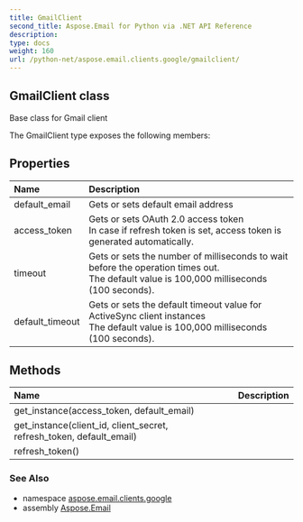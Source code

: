 ```yaml
---
title: GmailClient
second_title: Aspose.Email for Python via .NET API Reference
description: 
type: docs
weight: 160
url: /python-net/aspose.email.clients.google/gmailclient/
---
```


## GmailClient class

Base class for Gmail client

The GmailClient type exposes the following members:
## Properties
| Name | Description |
| :- | :- |
|default_email|Gets or sets default email address|
|access_token|Gets or sets OAuth 2.0 access token<br/>            In case if refresh token is set, access token is generated automatically.|
|timeout|Gets or sets the number of milliseconds to wait before the operation times out.<br/>            The default value is 100,000 milliseconds (100 seconds).|
|default_timeout|Gets or sets the default timeout value for ActiveSync client instances<br/>            The default value is 100,000 milliseconds (100 seconds).|
## Methods
| Name | Description |
| :- | :- |
|get_instance(access_token, default_email)|  |
|get_instance(client_id, client_secret, refresh_token, default_email)|  |
|refresh_token()|  |

### See Also

* namespace [aspose.email.clients.google](/email/python-net/aspose.email.clients.google/)
* assembly [Aspose.Email](/email/python-net/)


